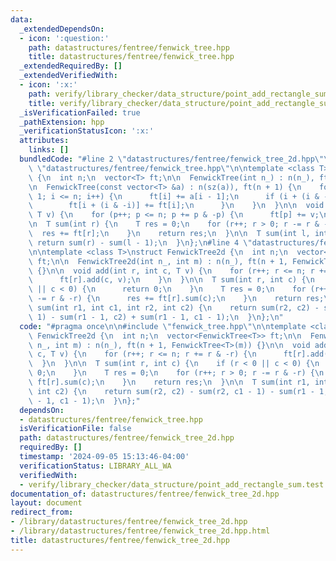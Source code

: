 ```yaml
---
data:
  _extendedDependsOn:
  - icon: ':question:'
    path: datastructures/fentree/fenwick_tree.hpp
    title: datastructures/fentree/fenwick_tree.hpp
  _extendedRequiredBy: []
  _extendedVerifiedWith:
  - icon: ':x:'
    path: verify/library_checker/data_structure/point_add_rectangle_sum.test.cpp
    title: verify/library_checker/data_structure/point_add_rectangle_sum.test.cpp
  _isVerificationFailed: true
  _pathExtension: hpp
  _verificationStatusIcon: ':x:'
  attributes:
    links: []
  bundledCode: "#line 2 \"datastructures/fentree/fenwick_tree_2d.hpp\"\n\n#line 2\
    \ \"datastructures/fentree/fenwick_tree.hpp\"\n\ntemplate <class T>\nstruct FenwickTree\
    \ {\n  int n;\n  vector<T> ft;\n\n  FenwickTree(int n_) : n(n_), ft(n + 1) {}\n\
    \n  FenwickTree(const vector<T> &a) : n(sz(a)), ft(n + 1) {\n    for (int i =\
    \ 1; i <= n; i++) {\n      ft[i] += a[i - 1];\n      if (i + (i & -i) <= n) {\n\
    \        ft[i + (i & -i)] += ft[i];\n      }\n    }\n  }\n\n  void add(int p,\
    \ T v) {\n    for (p++; p <= n; p += p & -p) {\n      ft[p] += v;\n    }\n  }\n\
    \n  T sum(int r) {\n    T res = 0;\n    for (r++; r > 0; r -= r & -r) {\n    \
    \  res += ft[r];\n    }\n    return res;\n  }\n\n  T sum(int l, int r) {\n   \
    \ return sum(r) - sum(l - 1);\n  }\n};\n#line 4 \"datastructures/fentree/fenwick_tree_2d.hpp\"\
    \n\ntemplate <class T>\nstruct FenwickTree2d {\n  int n;\n  vector<FenwickTree<T>>\
    \ ft;\n\n  FenwickTree2d(int n_, int m) : n(n_), ft(n + 1, FenwickTree<T>(m))\
    \ {}\n\n  void add(int r, int c, T v) {\n    for (r++; r <= n; r += r & -r) {\n\
    \      ft[r].add(c, v);\n    }\n  }\n\n  T sum(int r, int c) {\n    if (r < 0\
    \ || c < 0) {\n      return 0;\n    }\n    T res = 0;\n    for (r++; r > 0; r\
    \ -= r & -r) {\n      res += ft[r].sum(c);\n    }\n    return res;\n  }\n\n  T\
    \ sum(int r1, int c1, int r2, int c2) {\n    return sum(r2, c2) - sum(r2, c1 -\
    \ 1) - sum(r1 - 1, c2) + sum(r1 - 1, c1 - 1);\n  }\n};\n"
  code: "#pragma once\n\n#include \"fenwick_tree.hpp\"\n\ntemplate <class T>\nstruct\
    \ FenwickTree2d {\n  int n;\n  vector<FenwickTree<T>> ft;\n\n  FenwickTree2d(int\
    \ n_, int m) : n(n_), ft(n + 1, FenwickTree<T>(m)) {}\n\n  void add(int r, int\
    \ c, T v) {\n    for (r++; r <= n; r += r & -r) {\n      ft[r].add(c, v);\n  \
    \  }\n  }\n\n  T sum(int r, int c) {\n    if (r < 0 || c < 0) {\n      return\
    \ 0;\n    }\n    T res = 0;\n    for (r++; r > 0; r -= r & -r) {\n      res +=\
    \ ft[r].sum(c);\n    }\n    return res;\n  }\n\n  T sum(int r1, int c1, int r2,\
    \ int c2) {\n    return sum(r2, c2) - sum(r2, c1 - 1) - sum(r1 - 1, c2) + sum(r1\
    \ - 1, c1 - 1);\n  }\n};"
  dependsOn:
  - datastructures/fentree/fenwick_tree.hpp
  isVerificationFile: false
  path: datastructures/fentree/fenwick_tree_2d.hpp
  requiredBy: []
  timestamp: '2024-09-05 15:13:46-04:00'
  verificationStatus: LIBRARY_ALL_WA
  verifiedWith:
  - verify/library_checker/data_structure/point_add_rectangle_sum.test.cpp
documentation_of: datastructures/fentree/fenwick_tree_2d.hpp
layout: document
redirect_from:
- /library/datastructures/fentree/fenwick_tree_2d.hpp
- /library/datastructures/fentree/fenwick_tree_2d.hpp.html
title: datastructures/fentree/fenwick_tree_2d.hpp
---
```

